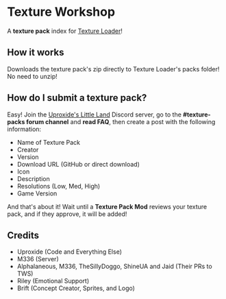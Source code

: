 # Texture Workshop

A **texture pack** index for [Texture Loader](mod:geode.texture-loader)!

## How it works
Downloads the texture pack's zip directly to Texture Loader's packs folder! No need to unzip!

## How do I submit a texture pack?
Easy!
Join the [Uproxide's Little Land](https://discord.gg/pUGPY9hQ22) Discord server,
go to the **#texture-packs forum channel** and **read FAQ**, then create a post with the following information:
- Name of Texture Pack
- Creator
- Version
- Download URL (GitHub or direct download)
- Icon
- Description
- Resolutions (Low, Med, High)
- Game Version

And that's about it! Wait until a **Texture Pack Mod** reviews your texture pack, and if they approve, it will be added!

## Credits
- Uproxide (Code and Everything Else)
- M336 (Server)
- Alphalaneous, M336, TheSillyDoggo, ShineUA and Jaid (Their PRs to TWS)
- Riley (Emotional Support)
- Brift (Concept Creator, Sprites, and Logo)
